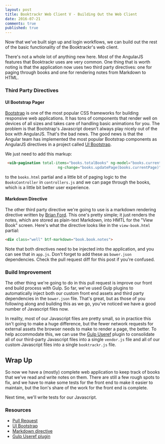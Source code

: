 ```yaml
---
layout: post
title: Booktrackr Web Client V - Building Out the Web Client 
date: 2016-07-21
comments: true
published: true
---
```


Now that we've built sign up and login workflows, we can build out the rest of the basic functionality of the Booktrackr's web client. 

There's not a whole lot of anything new here. Most of the AngularJS features that Booktrackr uses are very common. One thing that is worth noting is that the application now uses two third party directives: one for paging through books and one for rendering notes from Markdown to HTML. 

### Third Party Directives

#### UI Bootstrap Pager

[Bootstrap](https://getbootstrap.com/) is one of the most popular CSS frameworks for building responsive web applications. It has tons of components that render well on devices of all sizes and takes care of handling basic animations for you. The problem is that Bootstrap's Javascript doesn't always play nicely out of the box with AngularJS. That's the bad news. The good news is that the Angular team has implemented the most popular Bootstrap components as AngularJS directives in a project called [UI Bootstrap](https://angular-ui.github.io/bootstrap/). 

We just need to add this markup:

```html
 <uib-pagination total-items="books.totalBooks" ng-model="books.currentPage" items-per-page="5"
                        ng-change="books.updatePage(books.currentPage)"></uib-pagination>
```

to the `books.html` partial and a little bit of paging logic to the `BooksController` in `controllers.js` and we can page through the books, which is a little bit better user experience.  

#### Markdown Directive

The other third party directive we're going to use is a markdown rendering directive written by [Brian Ford](http://briantford.com/). This one's pretty simple; it just renders the notes, which are stored as plain-text Markdown, into HMTL for the "View Book" screen. Here's what the directive looks like in the `view-book.html` partial:

```html
<div class="well" btf-markdown="book.book.notes">
```

Note that both directives need to be injected into the application, and you can see that in `app.js`. Don't forget to add these as `bower.json` dependencies. Check the pull request diff for this post if you're confused. 

### Build Improvement

The other thing we're going to do in this pull request is improve our front end build process with Gulp. So far, we've used Gulp plugins to automatically inject both our custom front end assets and third party dependencies in the `bower.json` file. That's great, but as those of you following along and building this as we go, you've noticed we have a good number of Javascript files now. 

In reality, most of our Javascript files are pretty small, so in practice this isn't going to make a huge difference, but the fewer network requests for external assets the browser needs to make to render a page, the better. To help accommodate this, we can use the [Gulp Useref](https://www.npmjs.com/package/gulp-useref) plugin to consolidate all of our third-party Javascript files into a single `vendor.js` file and all of our custom Javascript files into a single `booktrackr.js` file. 

## Wrap Up

So now we have a (mostly) complete web application to keep track of books that we've read and write notes on them. There are still a few rough spots to fix, and we have to make some tests for the front end to make it easier to maintain, but the lion's share of the work for the front end is complete. 

Next time, we'll write tests for our Javascript.

### Resources

* [Pull Request](https://github.com/rpmartz/booktrackr/pull/19)
* [UI Bootstrap](https://angular-ui.github.io/bootstrap/)
* [Markdown directive](https://github.com/btford/angular-markdown-directive)
* [Gulp Useref plugin](https://www.npmjs.com/package/gulp-useref)

